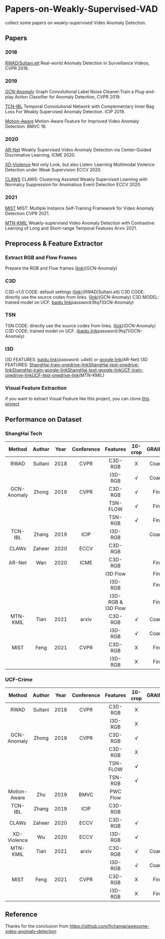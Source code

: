 # Papers-on-Weakly-Supervised-VAD
collect some papers on weakly-supervised Video Anomaly Detection.

## Papers
### 2018
[RWAD/Sultani.etl](http://openaccess.thecvf.com/content_cvpr_2018/papers/Sultani_Real-World_Anomaly_Detection_CVPR_2018_paper.pdf) Real-world Anomaly Detection in Surveillance Videos, CVPR 2018.

### 2019
[GCN-Anomaly](http://openaccess.thecvf.com/content_CVPR_2019/papers/Zhong_Graph_Convolutional_Label_Noise_Cleaner_Train_a_Plug-And-Play_Action_Classifier_CVPR_2019_paper.pdf) Graph Convolutional Label Noise Cleaner:Train a Plug-and-play Action Classifier for Anomaly Detection, CVPR 2019.

[TCN-IBL](https://ieeexplore.ieee.org/abstract/document/8803657/) Temporal Convolutional Network with Complementary Inner Bag Loss For Weakly Supervised Anomaly Detection. ICIP 2019.

[Motion-Aware](https://arxiv.org/pdf/1907.10211) Motion-Aware Feature for Improved Video Anomaly Detection. BMVC 19.

### 2020

[AR-Net](https://ieeexplore.ieee.org/document/9102722) Weakly Supervised Video Anomaly Detection via Center-Guided Discrimative Learning, ICME 2020.

[XD-Violence](https://arxiv.org/pdf/2007.04687.pdf) Not only Look, but also Listen: Learning Multimodal Violence Detection under Weak Supervision ECCV 2020.

[CLAWS](https://www.ecva.net/papers/eccv_2020/papers_ECCV/papers/123670358.pdf) CLAWS: Clustering Assisted Weakly Supervised Learning with Normalcy Suppression for Anomalous Event Detection ECCV 2020.


### 2021

[MIST](https://arxiv.org/abs/2104.01633) MIST: Multiple Instance Self-Training Framework for Video Anomaly Detection CVPR 2021.

[MTN-KMIL](https://arxiv.org/pdf/2101.10030.pdf) Weakly-supervised Video Anomaly Detection with Contrastive Learning of Long and Short-range Temporal Features Arxiv 2021.



## Preprocess & Feature Extractor

### Extract RGB and Flow Frames
Prepare the RGB and Flow frames ([link](https://github.com/yjxiong/temporal-segment-networks))(GCN-Anomaly)

### C3D
C3D-v1.0 CODE: default settings ([link](https://github.com/facebook/C3D))(RWAD/Sultani.etl)
C3D CODE: directly use the source codes from links. ([link](https://github.com/yjxiong/caffe/tree/3D))(GCN-Anomaly)
C3D MODEL: trained model on UCF. [baidu link](https://pan.baidu.com/s/1xmmlKYRu3Vd6FrzCeG1xng)password:9tq7(GCN-Anomaly)

### TSN
TSN CODE: directly use the source codes from links. ([link](https://github.com/yjxiong/temporal-segment-networks))(GCN-Anomaly)
C3D CODE: trained model on UCF. ([baidu link](https://pan.baidu.com/s/1xmmlKYRu3Vd6FrzCeG1xng)password:9tq7)(GCN-Anomaly)

### I3D
I3D FEATURES: [baidu link](https://pan.baidu.com/s/1Cn1BDw6EnjlMbBINkbxHSQ)(password: u4k6) or [google link](https://drive.google.com/file/d/193jToyF8F5rv1SCgRiy_zbW230OrVkuT/view?usp=sharing)(AR-Net)
I3D FEATURES: [ShangHai-train-onedrive-link](https://uao365-my.sharepoint.com/:f:/g/personal/a1697106_adelaide_edu_au/EiLi_oBQnAFCq3UG184p_akB2sV7szCWvOV9PtaKJ6lxtQ?e=MeM3TE)[ShangHai-test-onedrive-link](https://uao365-my.sharepoint.com/:f:/g/personal/a1697106_adelaide_edu_au/EvUUrWqpWqVHrXBzxbzAdD8BGiZBiumWWOaZmQ_AMAkAdg?e=P1rwCg)[ShangHai-train-google-link](https://drive.google.com/drive/folders/1L71Qa0gao6aLVhSjL0H-u2khmTRKcmQs?usp=sharing)[ShangHai-test-google-link](https://drive.google.com/drive/folders/1z-CQPpVtTyfZyPKZdv2hZ-h2oMF6s8ep?usp=sharing)[UCF-train-onedrive-link](https://uao365-my.sharepoint.com/:f:/g/personal/a1697106_adelaide_edu_au/ErCr6bjDzzZPstgposv1ttYBudL8UVnap6eHS46fFbooAQ?e=RZsMtA)[UCF-test-onedrive-link](https://uao365-my.sharepoint.com/:f:/g/personal/a1697106_adelaide_edu_au/EsmBEpklrShEjTFOWTd5FooBVXbeoDHTTqPZn60Vj3Guhg?e=hvv46w)(MTN-KMIL)


### Visual Feature Extraction
if you want to extract Visual Feature like this project, you can clone [this project](https://github.com/wanboyang/anomaly_feature)


## Performance on Dataset

### ShangHai Tech

|   Method    | Author  | Year | Conference |      Features       | 10-crop | GRAINED |  AUC   | FAR  |              |                                                              |
| :---------: | :-----: | :--: | :--------: | :-----------------: | :-----: | :-----: | :----: | ---- | ------------ | ------------------------------------------------------------ |
|    RWAD     | Sultani | 2018 |    CVPR    |       C3D-RGB       |    X    | Coarse  | 86.30  | 0.15 |              | Official(Keras)[code](https://github.com/WaqasSultani/AnomalyDetectionCVPR2018) |
|             |         |      |            |       I3D-RGB       |    √    | Coarse  | 85.33  |      | Re-implement |                                                              |
| GCN-Anomaly |  Zhong  | 2019 |    CVPR    |       C3D-RGB       |    √    |  Fine   | 76.44  |      |              | Official(Pytorch)[code](https://github.com/jx-zhong-for-academic-purpose/GCN-Anomaly-Detection) |
|             |         |      |            |      TSN-FLOW       |    √    |  Fine   | 84.13  |      |              |                                                              |
|             |         |      |            |       TSN-RGB       |    √    |  Fine   | 84.44  |      |              |                                                              |
|   TCN-IBL   |  Zhang  | 2019 |    ICIP    |       I3D-RGB       |         | Coarse  | 82.50  |      |              |                                                              |
|    CLAWs    | Zaheer  | 2020 |    ECCV    |       C3D-RGB       |         |         | 89.67  |      |              |                                                              |
|   AR-Net    |   Wan   | 2020 |    ICME    |       C3D-RGB       |         |  Fine   | 85.01* | 0.57 | Re-implement | Official(Pytorch)[code](https://github.com/wanboyang/Anomaly_AR_Net_ICME_2020) |
|             |         |      |            |      I3D Flow       |         |  Fine   | 82.32  |      |              |                                                              |
|             |         |      |            |       I3D-RGB       |         |  Fine   | 85.38  | 0.27 |              |                                                              |
|             |         |      |            | I3D-RGB & I3D  Flow |         |  Fine   | 91.24  | 0.10 |              |                                                              |
|    MTN-KMIL |  Tian   | 2021 |   arxiv    |       C3D-RGB       |    √    | Coarse  | 91.51  |      |              | Official(Pytorch)[Code](https://github.com/tianyu0207/MTN-KMIL) |
|             |         |      |            |       I3D-RGB       |    √    | Coarse  | 97.21  |      |              |                                                              |
|    MIST     |  Feng   | 2021 |    CVPR    |       C3D-RGB       |    X    |  Fine   | 93.13  | 1.71 |              |                                                              |
|             |         |      |            |       I3D-RGB       |    X    |  Fine   | 94.83  | 0.05 |              |                                                              |


### UCF-Crime


|    Method    | Author  | Year | Conference | Features | 10-crop | GRAINED |  AUC  | FAR  |              |                                                              |
| :----------: | :-----: | :--: | :--------: | :------: | :-----: | :-----: | :---: | :--: | ------------ | ------------------------------------------------------------ |
|     RWAD     | Sultani | 2018 |    CVPR    | C3D-RGB  |    X    |         | 75.41 | 1.9  |              | Official(Keras)[code](https://github.com/WaqasSultani/AnomalyDetectionCVPR2018) |
|              |         |      |            | I3D-RGB  |    X    |         | 77.92 |      |              |                                                              |
| GCN-Anomaly  |  Zhong  | 2019 |    CVPR    | C3D-RGB  |    √    |         | 81.08 | 2.2  |              | Official(Pytorch)[code](https://github.com/jx-zhong-for-academic-purpose/GCN-Anomaly-Detection) |
|              |         |      |            | C3D-RGB  |    X    |         | 80.67 | 3.3  | Re-implement |                                                              |
|              |         |      |            | TSN-FLOW |    √    |         | 78.08 |      |              |                                                              |
|              |         |      |            | TSN-RGB  |    √    |         | 82.12 |      |              |                                                              |
| Motion-Aware |   Zhu   | 2019 |    BMVC    | PWC Flow |         |         | 79.00 |      |              |                                                              |
|   TCN-IBL    |  Zhang  | 2019 |    ICIP    | C3D-RGB  |         |         | 78.66 |      |              |                                                              |
|    CLAWs     | Zaheer  | 2020 |    ECCV    | C3D-RGB  |    √    |         | 83.03 |      |              |                                                              |
| XD-Violence  |   Wu    | 2020 |    ECCV    | I3D-RGB  |    √    |         | 82.44 |      |              |                                                              |
|   MTN-KMIL   |  Tian   | 2021 |   arxiv    | C3D-RGB  |    √    | Coarse  | 83.28 |      |              | Official(Pytorch)[Code](https://github.com/tianyu0207/MTN-KMIL) |
|              |         |      |            | I3D-RGB  |    √    | Coarse  | 84.03 |      |              |                                                              |
|     MIST     |  Feng   | 2021 |    CVPR    | C3D-RGB  |    X    |  Fine   | 81.40 | 2.19 |              |                                                              |
|              |         |      |            | I3D-RGB  |    X    |  Fine   | 82.30 | 0.13 |              |                                                              |

## Reference
Thanks for the conclusion from https://github.com/fjchange/awesome-video-anomaly-detection

